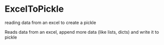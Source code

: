 # ExcelToPickle
reading data from an excel to create a pickle

Reads data from an excel, append more data (like lists, dicts) and write it to pickle
